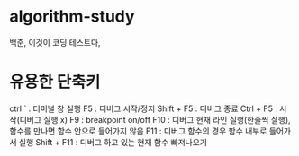 # algorithm-study
백준, 이것이 코딩 테스트다, 


# 유용한 단축키
ctrl ` : 터미널 창 실행
F5 : 디버그 시작/정지
Shift + F5 : 디버그 종료
Ctrl + F5 : 시작(디버그 실행 x)
F9 : breakpoint on/off
F10 : 디버그 현재 라인 실행(한줄씩 실행), 함수를 만나면 함수 안으로 들어가지 않음
F11 : 디버그 함수의 경우 함수 내부로 들어가서 실행
Shift + F11 : 디버그 하고 있는 현재 함수 빠져나오기